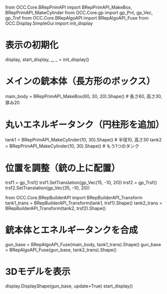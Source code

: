 from OCC.Core.BRepPrimAPI import BRepPrimAPI_MakeBox, BRepPrimAPI_MakeCylinder
from OCC.Core.gp import gp_Pnt, gp_Vec, gp_Trsf
from OCC.Core.BRepAlgoAPI import BRepAlgoAPI_Fuse
from OCC.Display.SimpleGui import init_display

# 表示の初期化
display, start_display, _, _ = init_display()

# メインの銃本体（長方形のボックス）
main_body = BRepPrimAPI_MakeBox(60, 30, 20).Shape() # 長さ60, 高さ30, 厚み20

# 丸いエネルギータンク（円柱形を追加）
tank1 = BRepPrimAPI_MakeCylinder(10, 30).Shape() # 半径10, 高さ30
tank2 = BRepPrimAPI_MakeCylinder(10, 30).Shape() # もう1つのタンク

# 位置を調整（銃の上に配置）
trsf1 = gp_Trsf()
trsf1.SetTranslation(gp_Vec(15, -10, 20))
trsf2 = gp_Trsf()
trsf2.SetTranslation(gp_Vec(35, -10, 20))

from OCC.Core.BRepBuilderAPI import BRepBuilderAPI_Transform
tank1_trans = BRepBuilderAPI_Transform(tank1, trsf1).Shape()
tank2_trans = BRepBuilderAPI_Transform(tank2, trsf2).Shape()

# 銃本体とエネルギータンクを合成
gun_base = BRepAlgoAPI_Fuse(main_body, tank1_trans).Shape()
gun_base = BRepAlgoAPI_Fuse(gun_base, tank2_trans).Shape()

# 3Dモデルを表示
display.DisplayShape(gun_base, update=True)
start_display()